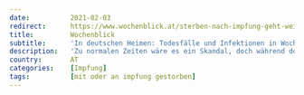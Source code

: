 ```yaml
---
date:          2021-02-03
redirect:      https://www.wochenblick.at/sterben-nach-impfung-geht-weiter-dutzende-tote-in-deutschen-heimen/
title:         Wochenblick
subtitle:      'In deutschen Heimen: Todesfälle und Infektionen in Wochen nach Impfung'
description:   'Zu normalen Zeiten wäre es ein Skandal, doch während der angeblichen Corona-Pandemie werden diese "Zufälle ohne Zusammenhang" hingenommen.'
country:       AT
categories:    [Impfung]
tags:          [mit oder an impfung gestorben]
---
```

